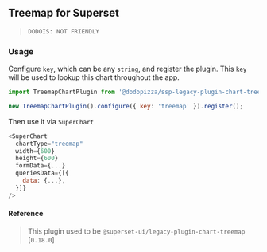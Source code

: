 ## Treemap for Superset

> `DODOIS: NOT FRIENDLY`

### Usage

Configure `key`, which can be any `string`, and register the plugin. This `key` will be used to
lookup this chart throughout the app.

```js
import TreemapChartPlugin from '@dodopizza/ssp-legacy-plugin-chart-treemap';

new TreemapChartPlugin().configure({ key: 'treemap' }).register();
```

Then use it via `SuperChart`

```js
<SuperChart
  chartType="treemap"
  width={600}
  height={600}
  formData={...}
  queriesData={[{
    data: {...},
  }]}
/>
```

#### Reference

> This plugin used to be `@superset-ui/legacy-plugin-chart-treemap` [`0.18.0`]
